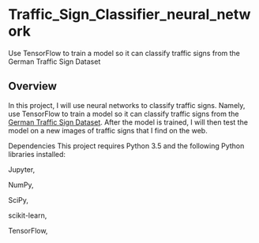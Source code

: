 # Traffic_Sign_Classifier_neural_network
Use TensorFlow to train a model so it can classify traffic signs from the German Traffic Sign Dataset

## Overview
In this project, I will use neural networks  to classify traffic signs. Namely,  use TensorFlow to train a model so it can classify traffic signs from the [German Traffic Sign Dataset](http://benchmark.ini.rub.de/?section=gtsrb&subsection=dataset). After the model is trained, I will then test the model on a new images of traffic signs that I find on the web.

Dependencies
This project requires Python 3.5 and the following Python libraries installed:

Jupyter,

NumPy,

SciPy,

scikit-learn,

TensorFlow,


